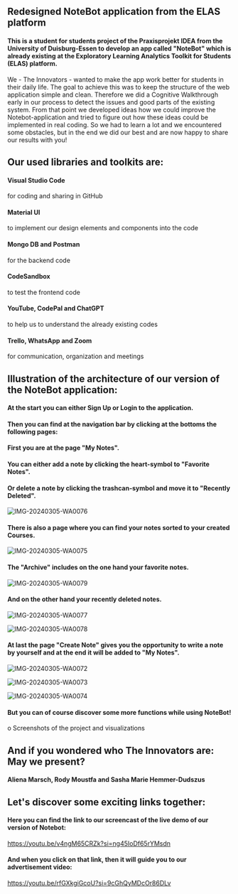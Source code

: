 ## Redesigned NoteBot application from the ELAS platform

#### This is a student for students project of the Praxisprojekt IDEA from the University of Duisburg-Essen to develop an app called "NoteBot" which is already existing at the Exploratory Learning Analytics Toolkit for Students (ELAS) platform.

We - The Innovators - wanted to make the app work better for students in their daily life. 
The goal to achieve this was to keep the structure of the web application simple and clean. 
Therefore we did a Cognitive Walkthrough early in our process to detect the issues and good parts of the existing system.
From that point we developed ideas how we could improve the Notebot-application and tried to figure out how these ideas could be implemented in real coding.
So we had to learn a lot and we encountered some obstacles, but in the end we did our best and are now happy to share our results with you!


## Our used libraries and toolkits are:


#### Visual Studio Code
for coding and sharing in GitHub

#### Material UI
to implement our design elements and components into the code

#### Mongo DB and Postman
for the backend code

#### CodeSandbox
to test the frontend code

#### YouTube, CodePal and ChatGPT
to help us to understand the already existing codes

#### Trello, WhatsApp and Zoom
for communication, organization and meetings


## Illustration of the architecture of our version of the NoteBot application:


#### At the start you can either Sign Up or Login to the application.
#### Then you can find at the navigation bar by clicking at the bottoms the following pages: 

#### First you are at the page "My Notes".
#### You can either add a note by clicking the heart-symbol to "Favorite Notes".


#### Or delete a note by clicking the trashcan-symbol and move it to "Recently Deleted".

![IMG-20240305-WA0076](https://github.com/AlienaEloisa/elas-official/assets/148063774/f811410a-9b31-4995-ac97-a227876e6384)


#### There is also a page where you can find your notes sorted to your created Courses.



![IMG-20240305-WA0075](https://github.com/AlienaEloisa/elas-official/assets/148063774/1553d4bd-868f-4974-bca5-2d03da06880e)


#### The "Archive" includes on the one hand your favorite notes.

![IMG-20240305-WA0079](https://github.com/AlienaEloisa/elas-official/assets/148063774/7d3481b8-69a7-4159-b4b0-82d599e8683c)


#### And on the other hand your recently deleted notes.

![IMG-20240305-WA0077](https://github.com/AlienaEloisa/elas-official/assets/148063774/1de9b3b3-864b-4916-b37e-95be309fbcdb)

![IMG-20240305-WA0078](https://github.com/AlienaEloisa/elas-official/assets/148063774/685ea12b-2925-4b21-89c2-58e24a09a640)

#### At last the page "Create Note" gives you the opportunity to write a note by yourself and at the end it will be added to "My Notes".

![IMG-20240305-WA0072](https://github.com/AlienaEloisa/elas-official/assets/148063774/68d7a2c4-15c6-40d3-a389-98ac53cf8fe0)

![IMG-20240305-WA0073](https://github.com/AlienaEloisa/elas-official/assets/148063774/c1d03f35-30cf-423f-b2d5-fd04b9a0ce7d)

![IMG-20240305-WA0074](https://github.com/AlienaEloisa/elas-official/assets/148063774/b30d8201-68d7-44f9-ab6a-8b87297bc2c5)


#### But you can of course discover some more functions while using NoteBot!

o Screenshots of the project and visualizations



## And if you wondered who The Innovators are: May we present?


#### Aliena Marsch, Rody Moustfa and Sasha Marie Hemmer-Dudszus


## Let's discover some exciting links together:


#### Here you can find the link to our screencast of the live demo of our version of Notebot:

https://youtu.be/v4ngM65CRZk?si=ng45IoDf65rYMsdn 


#### And when you click on that link, then it will guide you to our advertisement video:

https://youtu.be/rfGXkgiGcoU?si=9cGhQyMDcOr86DLv

